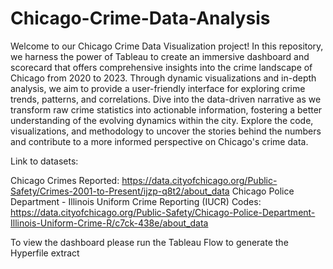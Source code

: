 # Chicago-Crime-Data-Analysis

Welcome to our Chicago Crime Data Visualization project! In this repository, we harness the power of Tableau to create an immersive dashboard and scorecard that offers comprehensive insights into the crime landscape of Chicago from 2020 to 2023. Through dynamic visualizations and in-depth analysis, we aim to provide a user-friendly interface for exploring crime trends, patterns, and correlations. Dive into the data-driven narrative as we transform raw crime statistics into actionable information, fostering a better understanding of the evolving dynamics within the city. Explore the code, visualizations, and methodology to uncover the stories behind the numbers and contribute to a more informed perspective on Chicago's crime data.

Link to datasets:

Chicago Crimes Reported: https://data.cityofchicago.org/Public-Safety/Crimes-2001-to-Present/ijzp-q8t2/about_data
Chicago Police Department - Illinois Uniform Crime Reporting (IUCR) Codes: https://data.cityofchicago.org/Public-Safety/Chicago-Police-Department-Illinois-Uniform-Crime-R/c7ck-438e/about_data

To view the dashboard please run the Tableau Flow to generate the Hyperfile extract
